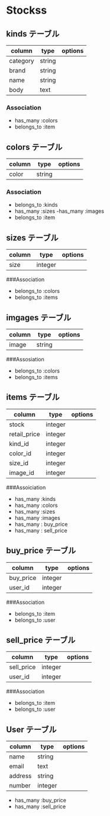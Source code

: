 # Stockss


## kinds テーブル

|column|type|options|
|------|----|-------|
|category|string||
|brand|string||
|name|string||
|body|text||

### Association
- has_many :colors
- belongs_to :item

## colors テーブル

|column|type|options|
|------|----|-------|
|color|string||

### Association
- belongs_to :kinds
- has_many :sizes
-has_many :images
- belongs_to :item

## sizes テーブル

|column|type|options|
|------|----|-------|
|size|integer||

###Association

- belongs_to :colors
- belongs_to :items

## imgages テーブル

|column|type|options|
|------|----|-------|
|image|string||

###Assosiation
- belongs_to :colors
- belongs_to :items

## items テーブル


|column|type|options|
|------|----|-------|
|stock|integer||
|retail_price|integer||
|kind_id|integer||
|color_id|integer||
|size_id|integer||
|image_id|integer||

###Assoiciation

- has_many :kinds
- has_many :colors
- has_many :sizes
- has_many :images
- has_many : buy_price
- has_many : sell_price

## buy_price テーブル

|column|type|options|
|------|----|-------|
|buy_price|integer||
|user_id|integer||

###Association

- belongs_to :item
- belongs_to :user

## sell_price テーブル

|column|type|options|
|------|----|-------|
|sell_price|integer||
|user_id|integer||


###Association

- belongs_to :item
- belongs_to :user

## User テーブル

|column|type|options|
|------|----|-------|
|name|string||
|email|text||
|address|string||
|number|integer||

- has_many :buy_price
- has_many :sell_price
